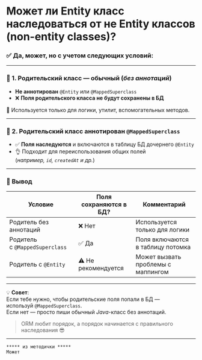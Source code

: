 # Может ли Entity класс наследоваться от не Entity классов (non-entity classes)?

### ✅ **Да, может**, но с учетом следующих условий:

---
### 🔹 1. Родительский класс — обычный (_без аннотаций_)

[](https://github.com/yury-connect/ITM_task026_Java_Podgotovka_k_INTERVJU/blob/by_questions/ITM/ITM05_Hibernate/Hibernate.md#-1-%D1%80%D0%BE%D0%B4%D0%B8%D1%82%D0%B5%D0%BB%D1%8C%D1%81%D0%BA%D0%B8%D0%B9-%D0%BA%D0%BB%D0%B0%D1%81%D1%81--%D0%BE%D0%B1%D1%8B%D1%87%D0%BD%D1%8B%D0%B9-%D0%B1%D0%B5%D0%B7-%D0%B0%D0%BD%D0%BD%D0%BE%D1%82%D0%B0%D1%86%D0%B8%D0%B9)

- **Не аннотирован** `@Entity` или `@MappedSuperclass`
- ❌ **Поля родительского класса не будут сохранены в БД**

📌 Используется только для логики, утилит, вспомогательных методов.

---

### 🔹 2. Родительский класс аннотирован `@MappedSuperclass`

[](https://github.com/yury-connect/ITM_task026_Java_Podgotovka_k_INTERVJU/blob/by_questions/ITM/ITM05_Hibernate/Hibernate.md#-2-%D1%80%D0%BE%D0%B4%D0%B8%D1%82%D0%B5%D0%BB%D1%8C%D1%81%D0%BA%D0%B8%D0%B9-%D0%BA%D0%BB%D0%B0%D1%81%D1%81-%D0%B0%D0%BD%D0%BD%D0%BE%D1%82%D0%B8%D1%80%D0%BE%D0%B2%D0%B0%D0%BD-mappedsuperclass)

- ✅ **Поля наследуются** и включаются в таблицу БД дочернего `@Entity`
- 👌 Подходит для переиспользования общих полей (_например, `id`, `createdAt` и др._)

---

### 📌 Вывод

[](https://github.com/yury-connect/ITM_task026_Java_Podgotovka_k_INTERVJU/blob/by_questions/ITM/ITM05_Hibernate/Hibernate.md#-%D0%B2%D1%8B%D0%B2%D0%BE%D0%B4-3)

|**Условие**|**Поля сохраняются в БД?**|**Комментарий**|
|---|---|---|
|Родитель без аннотаций|❌ Нет|Используется только для логики|
|Родитель с `@MappedSuperclass`|✅ Да|Поля включаются в таблицу потомка|
|Родитель с `@Entity`|⚠️ Не рекомендуется|Может вызвать проблемы с маппингом|

---

💡 **Совет**:  
Если тебе нужно, чтобы родительские поля попали в БД — используй `@MappedSuperclass`.  
Если нет — просто пиши обычный _Java_-класс без аннотаций.

> ORM любит порядок, а порядок начинается с правильного наследования 😎

---

```
***** из методички *****
Может
```
